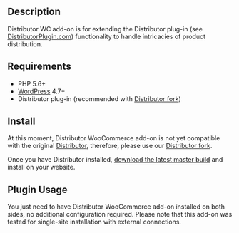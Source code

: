## Description

Distributor WC add-on is for extending the Distributor plug-in (see [DistributorPlugin.com](https://distributorplugin.com))
functionality to handle intricacies of product distribution.

## Requirements

- PHP 5.6+
- [WordPress](http://wordpress.org) 4.7+
- Distributor plug-in (recommended with [Distributor fork](https://github.com/NovemBit/distributor))

## Install

At this moment, Distributor WooCommerce add-on is not yet compatible with the original [Distributor](https://github.com/10up/distributor), therefore, please use our [Distributor fork](https://github.com/NovemBit/distributor).

Once you have Distributor installed, [download the latest master build](https://github.com/NovemBit/distributor-wc-addon/archive/master.zip) and install on your website.

## Plugin Usage

You just need to have Distributor WooCommerce add-on installed on both sides, no additional configuration required. Please note that this add-on was tested for single-site installation with external connections.
